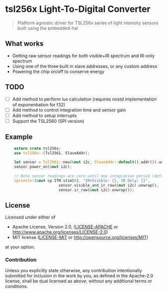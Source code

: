 # tsl256x Light-To-Digital Converter

> Platform agnostic driver for TSL256x series of light intensity sensors built using the embedded-hal

## What works

- Getting raw sensor readings for both visible+IR spectrum and IR-only spectrum
- Using one of the three built in slave addresses, or any custom address
- Powering the chip on/off to conserve energy

## TODO

- [ ] Add method to perform lux calculation (requires nostd implementation of exponentiation for f32)
- [ ] Add method to control integration time and sensor gain
- [ ] Add method to setup interrupts
- [ ] Support the TSL2560 (SPI version)

## Example

```rust
    extern crate tsl256x;
    use tsl256x::{Tsl2561, SlaveAddr};
    
    let sensor = Tsl2561::new(&mut i2c, SlaveAddr::default().addr()).unwrap();
    sensor.power_on(&mut i2c); 
    
    // Note sensor readings are zero until one integration period (default 400ms) after power on
    iprintln!(&mut cp.ITM.stim[0], "IR+Visible: {}, IR Only: {}",
                        sensor.visible_and_ir_raw(&mut i2c).unwrap(),
                        sensor.ir_raw(&mut i2c).unwrap());
```
    
## License

Licensed under either of

 * Apache License, Version 2.0, ([LICENSE-APACHE](LICENSE-APACHE) or http://www.apache.org/licenses/LICENSE-2.0)
 * MIT license ([LICENSE-MIT](LICENSE-MIT) or http://opensource.org/licenses/MIT)

at your option.

### Contribution

Unless you explicitly state otherwise, any contribution intentionally submitted
for inclusion in the work by you, as defined in the Apache-2.0 license, shall be dual licensed as above, without any
additional terms or conditions.
